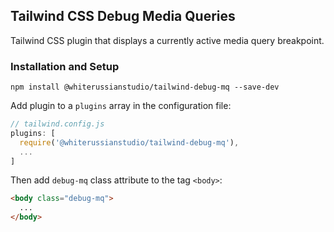 ## Tailwind CSS Debug Media Queries

Tailwind CSS plugin that displays a currently active media query breakpoint.

### Installation and Setup

```
npm install @whiterussianstudio/tailwind-debug-mq --save-dev
```

Add plugin to a `plugins` array in the configuration file:

```js
// tailwind.config.js
plugins: [
  require('@whiterussianstudio/tailwind-debug-mq'),
  ...
]
```

Then add `debug-mq` class attribute to the tag `<body>`:

```html
<body class="debug-mq">
  ...
</body>
```
